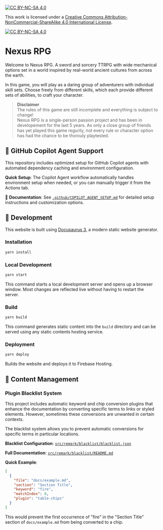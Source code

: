 [![CC BY-NC-SA 4.0][cc-by-nc-sa-shield]][cc-by-nc-sa]

This work is licensed under a
[Creative Commons Attribution-NonCommercial-ShareAlike 4.0 International License][cc-by-nc-sa].

[![CC BY-NC-SA 4.0][cc-by-nc-sa-image]][cc-by-nc-sa]

[cc-by-nc-sa]: http://creativecommons.org/licenses/by-nc-sa/4.0/
[cc-by-nc-sa-image]: https://licensebuttons.net/l/by-nc-sa/4.0/88x31.png
[cc-by-nc-sa-shield]: https://img.shields.io/badge/License-CC%20BY--NC--SA%204.0-lightgrey.svg

# Nexus RPG

Welcome to Nexus RPG. A sword and sorcery TTRPG with wide mechanical options set in a world inspired by real-world ancient cultures from across the earth.

In this game, you will play as a daring group of adventurers with individual skill sets. Choose freely from different skills, which each provide different sets of abilities, to craft your character.

> **Disclaimer**<br/>
> The rules of this game are still incomplete and everything is subject to change!<br/>
> Nexus RPG is a single-person passion project and has been in developement for the last 5 years. As only a close group of friends has yet played this game regurily, not every rule or character option has had the chance to be thorouly playtested.
> 

## 🤖 GitHub Copilot Agent Support

This repository includes optimized setup for GitHub Copilot agents with automated dependency caching and environment configuration. 

**Quick Setup**: The Copilot Agent workflow automatically handles environment setup when needed, or you can manually trigger it from the Actions tab.

📖 **Documentation**: See [`.github/COPILOT_AGENT_SETUP.md`](.github/COPILOT_AGENT_SETUP.md) for detailed setup instructions and customization options.

## 🚀 Development

This website is built using [Docusaurus 3](https://docusaurus.io/), a modern static website generator.

### Installation

```bash
yarn install
```

### Local Development

```bash
yarn start
```

This command starts a local development server and opens up a browser window. Most changes are reflected live without having to restart the server.

### Build

```bash
yarn build
```

This command generates static content into the `build` directory and can be served using any static contents hosting service.

### Deployment

```bash
yarn deploy
```

Builds the website and deploys it to Firebase Hosting.

## 📝 Content Management

### Plugin Blacklist System

This project includes automatic keyword and chip conversion plugins that enhance the documentation by converting specific terms to links or styled elements. However, sometimes these conversions are unwanted in certain contexts.

The blacklist system allows you to prevent automatic conversions for specific terms in particular locations. 

**Blacklist Configuration**: [`src/remark/blacklist/blacklist.json`](src/remark/blacklist/blacklist.json)

**Full Documentation**: [`src/remark/blacklist/README.md`](src/remark/blacklist/README.md)

**Quick Example**:
```json
[
  {
    "file": "docs/example.md",
    "section": "Section Title",
    "keyword": "fire",
    "matchIndex": 0,
    "plugin": "table-chips"
  }
]
```

This would prevent the first occurrence of "fire" in the "Section Title" section of `docs/example.md` from being converted to a chip.

